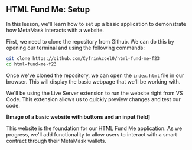 ## HTML Fund Me: Setup

In this lesson, we'll learn how to set up a basic application to demonstrate how MetaMask interacts with a website. 

First, we need to clone the repository from Github. We can do this by opening our terminal and using the following commands:

```bash
git clone https://github.com/CyfrinAccel0/html-fund-me-f23
cd html-fund-me-f23
```

Once we've cloned the repository, we can open the `index.html` file in our browser. This will display the basic webpage that we'll be working with. 

We'll be using the Live Server extension to run the website right from VS Code. This extension allows us to quickly preview changes and test our code. 

**[Image of a basic website with buttons and an input field]**

This website is the foundation for our HTML Fund Me application. As we progress, we'll add functionality to allow users to interact with a smart contract through their MetaMask wallets.
